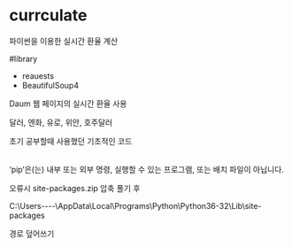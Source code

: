 # currculate

파이썬을 이용한 실시간 환율 계산


#library
  - reauests
  - BeautifulSoup4
  

Daum 웹 페이지의 실시간 환율 사용

달러, 엔화, 유로, 위안, 호주달러

초기 공부할때 사용했던 기초적인 코드

\
‘pip’은(는) 내부 또는 외부 명령, 실행할 수 있는 프로그램, 또는 배치 파일이 아닙니다. 

오류시 site-packages.zip 압축 풀기 후

C:\Users\----\AppData\Local\Programs\Python\Python36-32\Lib\site-packages 

경로 덮어쓰기
